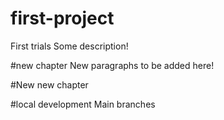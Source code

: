# first-project
First trials
Some description!

#new chapter
New paragraphs to be added here!

#New new chapter

#local development
Main branches